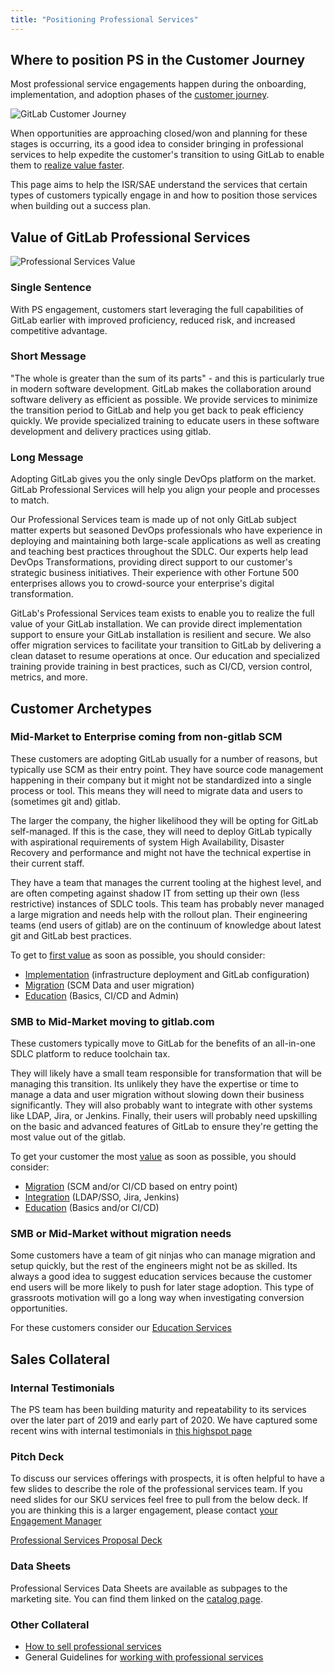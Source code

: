```yaml
---
title: "Positioning Professional Services"
---
```


## Where to position PS in the Customer Journey

Most professional service engagements happen during the onboarding, implementation, and adoption phases of the [customer journey](/handbook/customer-success/customer-success-vision/).

![GitLab Customer Journey](/images/customer-success/customer-success-vision/customer-journey.png "GitLab Customer Journey")

When opportunities are approaching closed/won and planning for these stages is occurring, its a good idea to consider bringing in professional services to help expedite the customer's transition to using GitLab to enable them to [realize value faster](/handbook/customer-success/customer-success-vision/#time-to-value-kpis).

This page aims to help the ISR/SAE understand the services that certain types of customers typically engage in and how to position those services when building out a success plan.

## Value of GitLab Professional Services

![Professional Services Value](/images/customer-success/professional-services-engineering/positioning/ps-value.png)

<!-- ### Elevator Pitch

**The Problem - Customer Perspective**

The customer has decided that GitLab is their tool of choice going forward, but has concerns about realizing the value of GitLab quickly and seamlessly.  These concerns can be in various areas:

* Lack of subject matter expertise on the GitLab technology stack
* Lack of adequate resources to promptly stand up GitLab
* Lack of sufficient resources to stand up GitLab in a highly-available or geographically dispersed way
* Concern around a large number of users coming off of legacy systems
* Concerns about change management for new processes
* Lack of confidence in the ability to deliver on the transformative promise of adopting "all" of GitLab

**Solution** -->

### Single Sentence

With PS engagement, customers start leveraging the full capabilities of GitLab earlier with improved proficiency, reduced risk, and increased competitive advantage.

### Short Message

"The whole is greater than the sum of its parts" - and this is particularly true in modern software development. GitLab makes the collaboration around software delivery as efficient as possible. We provide services to minimize the transition period to GitLab and help you get back to peak efficiency quickly. We provide specialized training to educate users in these software development and delivery practices using gitlab.

### Long Message

Adopting GitLab gives you the only single DevOps platform on the market. GitLab Professional Services will help you align your people and processes to match.

Our Professional Services team is made up of not only GitLab subject matter experts but seasoned DevOps professionals who have experience in deploying and maintaining both large-scale applications as well as creating and teaching best practices throughout the SDLC.  Our experts help lead DevOps Transformations, providing direct support to our customer's strategic business initiatives.  Their experience with other Fortune 500 enterprises allows you to crowd-source your enterprise's digital transformation.

GitLab's Professional Services team exists to enable you to realize the full value of your GitLab installation.  We can provide direct implementation support to ensure your GitLab installation is resilient and secure.  We also offer migration services to facilitate your transition to GitLab by delivering a clean dataset to resume operations at once.   Our education and specialized training provide training in best practices, such as CI/CD, version control, metrics, and more.

## Customer Archetypes

### Mid-Market to Enterprise coming from non-gitlab SCM

These customers are adopting GitLab usually for a number of reasons, but typically use SCM as their entry point. They have source code management happening in their company but it might not be standardized into a single process or tool. This means they will need to migrate data and users to (sometimes git and) gitlab.

The larger the company, the higher likelihood they will be opting for GitLab self-managed. If this is the case, they will need to deploy GitLab typically with aspirational requirements of system High Availability, Disaster Recovery and performance and might not have the technical expertise in their current staff.

They have a team that manages the current tooling at the highest level, and are often competing against shadow IT from setting up their own (less restrictive) instances of SDLC tools. This team has probably never managed a large migration and needs help with the rollout plan. Their engineering teams (end users of gitlab) are on the continuum of knowledge about latest git and GitLab best practices.

To get to [first value](/handbook/customer-success/customer-success-vision/#time-to-value-kpis) as soon as possible, you should consider:

- [Implementation](https://about.gitlab.com/services/implementation/) (infrastructure deployment and GitLab configuration)
- [Migration](https://about.gitlab.com/services/migration/) (SCM Data and user migration)
- [Education](https://about.gitlab.com/services/education/) (Basics, CI/CD and Admin)

### SMB to Mid-Market moving to gitlab.com

These customers typically move to GitLab for the benefits of an all-in-one SDLC platform to reduce toolchain tax.

They will likely have a small team responsible for transformation that will be managing this transition. Its unlikely they have the expertise or time to manage a data and user migration without slowing down their business significantly. They will also probably want to integrate with other systems like LDAP, Jira, or Jenkins. Finally, their users will probably need upskilling on the basic and advanced features of GitLab to ensure they're getting the most value out of the gitlab.

To get your customer the most [value](/handbook/customer-success/customer-success-vision/#time-to-value-kpis) as soon as possible, you should consider:

- [Migration](https://about.gitlab.com/services/migration/) (SCM and/or CI/CD based on entry point)
- [Integration](https://about.gitlab.com/services/implementation/integration/) (LDAP/SSO, Jira, Jenkins)
- [Education](https://about.gitlab.com/services/education/) (Basics and/or CI/CD)

### SMB or Mid-Market without migration needs

Some customers have a team of git ninjas who can manage migration and setup quickly, but the rest of the engineers might not be as skilled. Its always a good idea to suggest education services because the customer end users will be more likely to push for later stage adoption. This type of grassroots motivation will go a long way when investigating conversion opportunities.

For these customers consider our [Education Services](https://about.gitlab.com/services/education/)

## Sales Collateral

### Internal Testimonials

The PS team has been building maturity and repeatability to its services over the later part of 2019 and early part of 2020. We have captured some recent wins with internal testimonials in [this highspot page](https://gitlab.highspot.com/items/65047cc5d2ccf775a19de0f6)

### Pitch Deck

To discuss our services offerings with prospects, it is often helpful to have a few slides to describe the role of the professional services team.  If you need slides for our SKU services feel free to pull from the below deck. If you are thinking this is a larger engagement, please contact [your Engagement Manager](https://docs.google.com/document/d/1bdVOf3jL6aJF79qRMFLQsmMxIgQh5ZQ-WiLuNgsWB08/edit?tab=t.0#heading=h.qzgxpwqxme5)

[Professional Services Proposal Deck](https://docs.google.com/presentation/d/1M-7aA7f9S6dULvzuKuTJs4j3A4V1z2DtMsoN0T0SMZg/edit#slide=id.g277ce56021a_0_2036)

### Data Sheets

Professional Services Data Sheets are available as subpages to the marketing site. You can find them linked on the [catalog page](https://about.gitlab.com/professional-services/catalog/).

### Other Collateral

- [How to sell professional services](/handbook/customer-success/professional-services-engineering/selling/)
- General Guidelines for [working with professional services](/handbook/customer-success/professional-services-engineering/working-with/)
